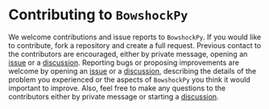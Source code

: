 # Contributing to `BowshockPy`

We welcome contributions and issue reports to `BowshockPy`. If you would like to contribute, fork a repository and create a full request. Previous contact to the contributors are encouraged, either by private message, opening an [issue](https://github.com/gblazquez/bowshockpy/issues) or a [discussion](https://github.com/gblazquez/bowshockpy/discussions). Reporting bugs or proposing improvements are welcome by opening an [issue](https://github.com/gblazquez/bowshockpy/issues) or a [discussion](https://github.com/gblazquez/bowshockpy/discussions), describing the details of the problem you experienced or the aspects of `BowshockPy` you think it would important to improve. Also, feel free to make any questions to the contributors either by private message or starting a [discussion](https://github.com/gblazquez/bowshockpy/discussions).
